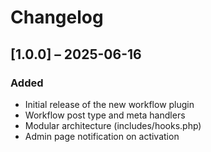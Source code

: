 # Changelog

## [1.0.0] – 2025-06-16
### Added
- Initial release of the new workflow plugin
- Workflow post type and meta handlers
- Modular architecture (includes/hooks.php)
- Admin page notification on activation
